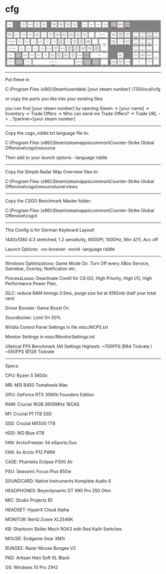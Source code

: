 # cfg

![Layout](https://github.com/RiddleCSGO/cfg/blob/main/riddle-cs-go-config.png?raw=true)

------------------------------------------------------------------

Put these in 

C:\Program Files (x86)\Steam\userdata\ [your steam number] \730\local\cfg

or copy the parts you like into your existing files

you can find [your steam number] by opening Steam -> [your name] -> Inventory -> Trade Offers -> Who can send me Trade Offers? -> Trade URL -> ...?partner=[your steam number]


------------------------------------------------------------------

Copy the csgo_riddle.txt language file to:

C:\Program Files (x86)\Steam\steamapps\common\Counter-Strike Global Offensive\csgo\resource

Then add to your launch options: -language riddle

------------------------------------------------------------------

Copy the Simple Radar Map Overview files to:

C:\Program Files (x86)\Steam\steamapps\common\Counter-Strike Global Offensive\csgo\resource\overviews

------------------------------------------------------------------

Copy the CSGO Benchmark Master folder:

C:\Program Files (x86)\Steam\steamapps\common\Counter-Strike Global Offensive\csgo\

------------------------------------------------------------------

This Config is for German Keyboard Layout! 

1440x1080 4:3 stretched, 1.2 sensitivity, 800DPI, 1000Hz, Win 4/11, Acc off 

Launch Options: -no-browser -novid -language riddle

------------------------------------------------------------------

Windows Optimizations: Game Mode On. Turn Off every XBox Service, Gamebar, Overlay, Notification etc.

ProcessLasso: Deactivate Core0 for CS:GO, High Priority, High I/O, High Performance Power Plan, 

ISLC: reduce RAM timings 0.5ms, purge size list at 8192mb (half your total ram)

Driver Booster: Game Boost On

Soundlocker: Limit On 50%

NVidia Control Panel Settings in file misc/NCPS.txt

Monitor Settings in misc/MonitorSettings.txt

Ulletical FPS Benchmark (All Settings Highest): ~700FPS @64 Tickrate / ~550FPS @128 Tickrate

------------------------------------------------------------------

Specs:

CPU: 			Ryzen 5 5600x

MB: 			MSI B450 Tomahawk Max

GPU: 			GeForce RTX 3060ti Founders Edition

RAM: 			Crucial 16GB 3600MHz 16CAS

M1: 			Crucial P1 1TB SSD

SSD: 			Crucial MX500 1TB

HDD: 			WD Blue 4TB

FAN: 			ArcticFreezer 34 eSports Duo

FAN: 			4x Arctic P12 PWM

CASE: 			Phanteks Eclipse P300 Air

PSU: 			Seasonic Focus Plus 650w

SOUNDCARD: 		Native Instruments Komplete Audio 6

HEADPHONES: 	Beyerdynamic DT 990 Pro 250 Ohm

MIC: 			Studio Projects B1

HEADSET:		HyperX Cloud Alpha

MONITOR: 		BenQ Zowie XL2546K

KB: 			Sharkoon Skiller Mech RGK3 with Red Kailh Switches

MOUSE: 			Endgame Gear XM1r 

BUNGEE: 		Razer Mouse Bungee V2

PAD: 			Artisan Hien Soft XL Black

OS: 			Windows 10 Pro 21H2